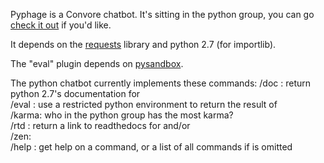 Pyphage is a Convore chatbot. It's sitting in the python group, you can go
[check it out](https://convore.com/python/introducing-the-python-chatbot-gee-i-hope-this-works/)
if you'd like.

It depends on the [requests](http://kennethreitz.com/blog/introducing-requests/) library and python 2.7 (for importlib).

The "eval" plugin depends on [pysandbox](https://github.com/haypo/pysandbox).

The python chatbot currently implements these commands:
/doc <something>: return python 2.7's documentation for <something>  
/eval <expression>: use a restricted python environment to return the result of <expression>  
/karma: who in the python group has the most karma?  
/rtd <module> <function>: return a link to readthedocs for <module> and/or <function>  
/zen:  
/help <something>: get help on a command, or a list of all commands if <something> is omitted  
